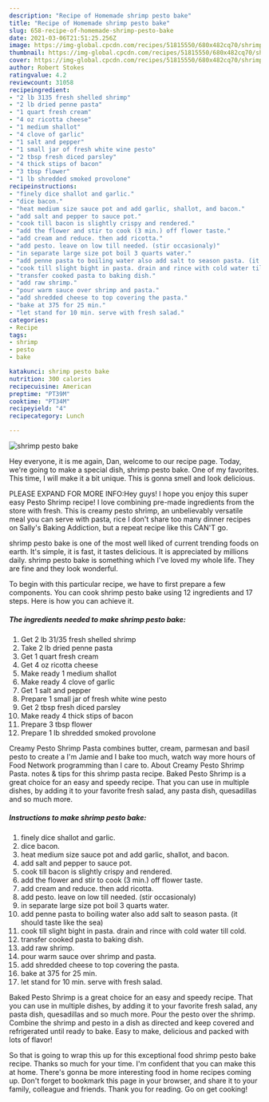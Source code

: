 ```yaml
---
description: "Recipe of Homemade shrimp pesto bake"
title: "Recipe of Homemade shrimp pesto bake"
slug: 658-recipe-of-homemade-shrimp-pesto-bake
date: 2021-03-06T21:51:25.256Z
image: https://img-global.cpcdn.com/recipes/51815550/680x482cq70/shrimp-pesto-bake-recipe-main-photo.jpg
thumbnail: https://img-global.cpcdn.com/recipes/51815550/680x482cq70/shrimp-pesto-bake-recipe-main-photo.jpg
cover: https://img-global.cpcdn.com/recipes/51815550/680x482cq70/shrimp-pesto-bake-recipe-main-photo.jpg
author: Robert Stokes
ratingvalue: 4.2
reviewcount: 31058
recipeingredient:
- "2 lb 3135 fresh shelled shrimp"
- "2 lb dried penne pasta"
- "1 quart fresh cream"
- "4 oz ricotta cheese"
- "1 medium shallot"
- "4 clove of garlic"
- "1 salt and pepper"
- "1 small jar of fresh white wine pesto"
- "2 tbsp fresh diced parsley"
- "4 thick stips of bacon"
- "3 tbsp flower"
- "1 lb shredded smoked provolone"
recipeinstructions:
- "finely dice shallot and garlic."
- "dice bacon."
- "heat medium size sauce pot and add garlic, shallot, and bacon."
- "add salt and pepper to sauce pot."
- "cook till bacon is slightly crispy and rendered."
- "add the flower and stir to cook (3 min.) off flower taste."
- "add cream and reduce. then add ricotta."
- "add pesto. leave on low till needed. (stir occasionaly)"
- "in separate large size pot boil 3 quarts water."
- "add penne pasta to boiling water also add salt to season pasta. (it should taste like the sea)"
- "cook till slight bight in pasta. drain and rince with cold water till cold."
- "transfer cooked pasta to baking dish."
- "add raw shrimp."
- "pour warm sauce over shrimp and pasta."
- "add shredded cheese to top covering the pasta."
- "bake at 375 for 25 min."
- "let stand for 10 min. serve with fresh salad."
categories:
- Recipe
tags:
- shrimp
- pesto
- bake

katakunci: shrimp pesto bake 
nutrition: 300 calories
recipecuisine: American
preptime: "PT39M"
cooktime: "PT34M"
recipeyield: "4"
recipecategory: Lunch

---
```



![shrimp pesto bake](https://img-global.cpcdn.com/recipes/51815550/680x482cq70/shrimp-pesto-bake-recipe-main-photo.jpg)

Hey everyone, it is me again, Dan, welcome to our recipe page. Today, we're going to make a special dish, shrimp pesto bake. One of my favorites. This time, I will make it a bit unique. This is gonna smell and look delicious.

PLEASE EXPAND FOR MORE INFO:Hey guys! I hope you enjoy this super easy Pesto Shrimp recipe! I love combining pre-made ingredients from the store with fresh. This is creamy pesto shrimp, an unbelievably versatile meal you can serve with pasta, rice I don&#39;t share too many dinner recipes on Sally&#39;s Baking Addiction, but a repeat recipe like this CAN&#39;T go.

shrimp pesto bake is one of the most well liked of current trending foods on earth. It's simple, it is fast, it tastes delicious. It is appreciated by millions daily. shrimp pesto bake is something which I've loved my whole life. They are fine and they look wonderful.


To begin with this particular recipe, we have to first prepare a few components. You can cook shrimp pesto bake using 12 ingredients and 17 steps. Here is how you can achieve it.

<!--inarticleads1-->

##### The ingredients needed to make shrimp pesto bake:

1. Get 2 lb 31/35 fresh shelled shrimp
1. Take 2 lb dried penne pasta
1. Get 1 quart fresh cream
1. Get 4 oz ricotta cheese
1. Make ready 1 medium shallot
1. Make ready 4 clove of garlic
1. Get 1 salt and pepper
1. Prepare 1 small jar of fresh white wine pesto
1. Get 2 tbsp fresh diced parsley
1. Make ready 4 thick stips of bacon
1. Prepare 3 tbsp flower
1. Prepare 1 lb shredded smoked provolone


Creamy Pesto Shrimp Pasta combines butter, cream, parmesan and basil pesto to create a I&#39;m Jamie and I bake too much, watch way more hours of Food Network programming than I care to. About Creamy Pesto Shrimp Pasta. notes &amp; tips for this shrimp pasta recipe. Baked Pesto Shrimp is a great choice for an easy and speedy recipe. That you can use in multiple dishes, by adding it to your favorite fresh salad, any pasta dish, quesadillas and so much more. 

<!--inarticleads2-->

##### Instructions to make shrimp pesto bake:

1. finely dice shallot and garlic.
1. dice bacon.
1. heat medium size sauce pot and add garlic, shallot, and bacon.
1. add salt and pepper to sauce pot.
1. cook till bacon is slightly crispy and rendered.
1. add the flower and stir to cook (3 min.) off flower taste.
1. add cream and reduce. then add ricotta.
1. add pesto. leave on low till needed. (stir occasionaly)
1. in separate large size pot boil 3 quarts water.
1. add penne pasta to boiling water also add salt to season pasta. (it should taste like the sea)
1. cook till slight bight in pasta. drain and rince with cold water till cold.
1. transfer cooked pasta to baking dish.
1. add raw shrimp.
1. pour warm sauce over shrimp and pasta.
1. add shredded cheese to top covering the pasta.
1. bake at 375 for 25 min.
1. let stand for 10 min. serve with fresh salad.


Baked Pesto Shrimp is a great choice for an easy and speedy recipe. That you can use in multiple dishes, by adding it to your favorite fresh salad, any pasta dish, quesadillas and so much more. Pour the pesto over the shrimp. Combine the shrimp and pesto in a dish as directed and keep covered and refrigerated until ready to bake. Easy to make, delicious and packed with lots of flavor! 

So that is going to wrap this up for this exceptional food shrimp pesto bake recipe. Thanks so much for your time. I'm confident that you can make this at home. There's gonna be more interesting food in home recipes coming up. Don't forget to bookmark this page in your browser, and share it to your family, colleague and friends. Thank you for reading. Go on get cooking!
